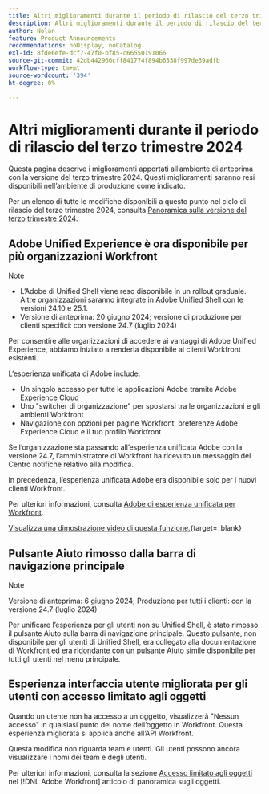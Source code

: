 ```yaml
---
title: Altri miglioramenti durante il periodo di rilascio del terzo trimestre 2024
description: Altri miglioramenti durante il periodo di rilascio del terzo trimestre 2024
author: Nolan
feature: Product Announcements
recommendations: noDisplay, noCatalog
exl-id: 8fde6efe-dcf7-47f0-bf85-c66550191066
source-git-commit: 42db442966cff841774f894b6538f997de39adfb
workflow-type: tm+mt
source-wordcount: '394'
ht-degree: 0%

---
```


# Altri miglioramenti durante il periodo di rilascio del terzo trimestre 2024

Questa pagina descrive i miglioramenti apportati all’ambiente di anteprima con la versione del terzo trimestre 2024. Questi miglioramenti saranno resi disponibili nell’ambiente di produzione come indicato.

Per un elenco di tutte le modifiche disponibili a questo punto nel ciclo di rilascio del terzo trimestre 2024, consulta [Panoramica sulla versione del terzo trimestre 2024](/help/quicksilver/product-announcements/product-releases/24-q3-release-activity/24-q3-release-overview.md).

## Adobe Unified Experience è ora disponibile per più organizzazioni Workfront

>[!NOTE]
>
>* L’Adobe di Unified Shell viene reso disponibile in un rollout graduale. Altre organizzazioni saranno integrate in Adobe Unified Shell con le versioni 24.10 e 25.1.
>* Versione di anteprima: 20 giugno 2024; versione di produzione per clienti specifici: con versione 24.7 (luglio 2024)

Per consentire alle organizzazioni di accedere ai vantaggi di Adobe Unified Experience, abbiamo iniziato a renderla disponibile ai clienti Workfront esistenti.

L’esperienza unificata di Adobe include:

* Un singolo accesso per tutte le applicazioni Adobe tramite Adobe Experience Cloud
* Uno &quot;switcher di organizzazione&quot; per spostarsi tra le organizzazioni e gli ambienti Workfront
* Navigazione con opzioni per pagine Workfront, preferenze Adobe Experience Cloud e il tuo profilo Workfront

Se l’organizzazione sta passando all’esperienza unificata Adobe con la versione 24.7, l’amministratore di Workfront ha ricevuto un messaggio del Centro notifiche relativo alla modifica.

In precedenza, l’esperienza unificata Adobe era disponibile solo per i nuovi clienti Workfront.

Per ulteriori informazioni, consulta [Adobe di esperienza unificata per Workfront](/help/quicksilver/workfront-basics/navigate-workfront/workfront-navigation/adobe-unified-experience.md).

[Visualizza una dimostrazione video di questa funzione.](https://video.tv.adobe.com/v/3412388/){target=_blank}

## Pulsante Aiuto rimosso dalla barra di navigazione principale

>[!NOTE]
>
>Versione di anteprima: 6 giugno 2024; Produzione per tutti i clienti: con la versione 24.7 (luglio 2024)

Per unificare l’esperienza per gli utenti non su Unified Shell, è stato rimosso il pulsante Aiuto sulla barra di navigazione principale. Questo pulsante, non disponibile per gli utenti di Unified Shell, era collegato alla documentazione di Workfront ed era ridondante con un pulsante Aiuto simile disponibile per tutti gli utenti nel menu principale.

## Esperienza interfaccia utente migliorata per gli utenti con accesso limitato agli oggetti

Quando un utente non ha accesso a un oggetto, visualizzerà &quot;Nessun accesso&quot; in qualsiasi punto del nome dell’oggetto in Workfront. Questa esperienza migliorata si applica anche all’API Workfront.

Questa modifica non riguarda team e utenti. Gli utenti possono ancora visualizzare i nomi dei team e degli utenti.

Per ulteriori informazioni, consulta la sezione [Accesso limitato agli oggetti](/help/quicksilver/workfront-basics/navigate-workfront/workfront-navigation/understand-objects.md#restricted-access-to-objects) nel [!DNL Adobe Workfront] articolo di panoramica sugli oggetti.
